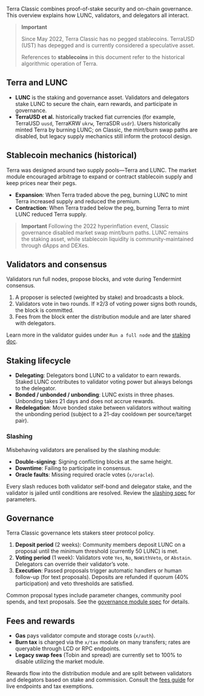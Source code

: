 Terra Classic combines proof-of-stake security and on-chain governance. This overview explains how LUNC, validators, and delegators all interact.

> **Important**
>
> Since May 2022, Terra Classic has no pegged stablecoins. TerraUSD (UST) has depegged and is currently considered a speculative asset.
>
> References to **stablecoins** in this document refer to the historical algorithmic operation of Terra.

## Terra and LUNC

- **LUNC** is the staking and governance asset. Validators and delegators stake LUNC to secure the chain, earn rewards, and participate in governance.
- **TerraUSD et al.** historically tracked fiat currencies (for example, TerraUSD `uusd`, TerraKRW `ukrw`, TerraSDR `usdr`). Users historically minted Terra by burning LUNC; on Classic, the mint/burn swap paths are disabled, but legacy supply mechanics still inform the protocol design.

## Stablecoin mechanics (historical)

Terra was designed around two supply pools—Terra and LUNC. The market module encouraged arbitrage to expand or contract stablecoin supply and keep prices near their pegs.

- **Expansion**: When Terra traded above the peg, burning LUNC to mint Terra increased supply and reduced the premium.
- **Contraction**: When Terra traded below the peg, burning Terra to mint LUNC reduced Terra supply.

> **Important**
> Following the 2022 hyperinflation event, Classic governance disabled market swap mint/burn paths. LUNC remains the staking asset, while stablecoin liquidity is community-maintained through dApps and DEXes.

## Validators and consensus

Validators run full nodes, propose blocks, and vote during Tendermint consensus.

1. A proposer is selected (weighted by stake) and broadcasts a block.
2. Validators vote in two rounds. If ≥2/3 of voting power signs both rounds, the block is committed.
3. Fees from the block enter the distribution module and are later shared with delegators.

Learn more in the validator guides under `Run a full node` and the [staking doc](./staking-and-governance.md).

## Staking lifecycle

- **Delegating**: Delegators bond LUNC to a validator to earn rewards. Staked LUNC contributes to validator voting power but always belongs to the delegator.
- **Bonded / unbonded / unbonding**: LUNC exists in three phases. Unbonding takes 21 days and does not accrue rewards.
- **Redelegation**: Move bonded stake between validators without waiting the unbonding period (subject to a 21-day cooldown per source/target pair).

### Slashing

Misbehaving validators are penalised by the slashing module:

- **Double-signing**: Signing conflicting blocks at the same height.
- **Downtime**: Failing to participate in consensus.
- **Oracle faults**: Missing required oracle votes (`x/oracle`).

Every slash reduces both validator self-bond and delegator stake, and the validator is jailed until conditions are resolved. Review the [slashing spec](../develop/module-specifications/spec-slashing.md) for parameters.

## Governance

Terra Classic governance lets stakers steer protocol policy.

1. **Deposit period** (2 weeks): Community members deposit LUNC on a proposal until the minimum threshold (currently 50 LUNC) is met.
2. **Voting period** (1 week): Validators vote `Yes`, `No`, `NoWithVeto`, or `Abstain`. Delegators can override their validator’s vote.
3. **Execution**: Passed proposals trigger automatic handlers or human follow-up (for text proposals). Deposits are refunded if quorum (40% participation) and veto thresholds are satisfied.

Common proposal types include parameter changes, community pool spends, and text proposals. See the [governance module spec](../develop/module-specifications/spec-governance) for details.

## Fees and rewards

- **Gas** pays validator compute and storage costs (`x/auth`).
- **Burn tax** is charged via the `x/tax` module on many transfers; rates are queryable through LCD or RPC endpoints.
- **Legacy swap fees** (Tobin and spread) are currently set to 100% to disable utilizing the market module.

Rewards flow into the distribution module and are split between validators and delegators based on stake and commission. Consult the [fees guide](./fees) for live endpoints and tax exemptions.

